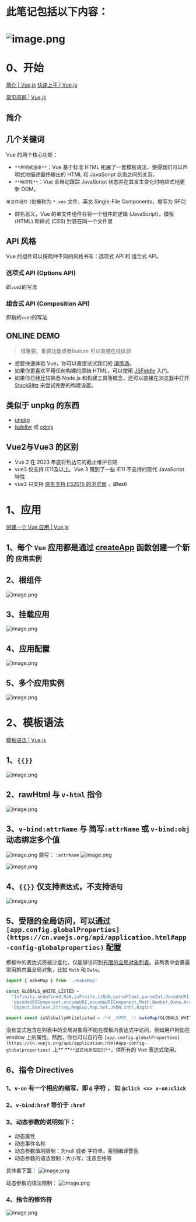 
# 此笔记包括以下内容：

# ![image.png](images/93ed0ec22901e9d233ba4545d3c27a06.png)

# 0、开始
[简介 | Vue.js](https://cn.vuejs.org/guide/introduction.html)
[快速上手 | Vue.js](https://cn.vuejs.org/guide/quick-start.html)

[常见问题 | Vue.js](https://cn.vuejs.org/about/faq.html)

## 简介

## 几个关键词
Vue 的两个核心功能：

- `**声明式渲染**`：Vue 基于标准 HTML 拓展了一套模板语法，使得我们可以声明式地描述最终输出的 HTML 和 JavaScript 状态之间的关系。
- `**响应性**`：Vue 会自动跟踪 JavaScript 状态并在其发生变化时响应式地更新 DOM。

`单文件组件` (也被称为 `*.vue` 文件，英文 Single-File Components，缩写为 SFC)

- 顾名思义，Vue 的单文件组件会将一个组件的逻辑 (JavaScript)，模板 (HTML) 和样式 (CSS) 封装在同一个文件里

## API 风格
Vue 的组件可以按两种不同的风格书写：选项式 API 和 组合式 API。

### 选项式 API (Options API)
即`vue2`的写法

### 组合式 API (Composition API)
即新的`vue3`的写法


## ONLINE DEMO
> 很重要，重要功能或者feature 可以直接在线体验


- 想要快速体验 Vue，你可以直接试试我们的  [演练场](https://sfc.vuejs.org/#eNo9j01qAzEMha+iapMWOjbdDm6gu96gG2/cjJJM8B+2nBaGuXvlpBMwtj4/JL234EfO6toIRzT1UObMexvpN6fCMNHRNc+w2AgwOXbPL/caoBC3EjcCCPU0wu6TvE/wlYqfnnZ3ae2PXHKMfiwQYArZOyYhAHN+2y9LnwLrarTQ7XeOuTFch5Am8u8WRbcoktGPbnzFOXS3Q3BZXWqKkuRmy/4L1eK4GbUoUTtbPDPnOmpdj4ee/1JVKictlSot8hxIUQ3Dd0k/lYoMtrglwfUPkXdoJg==)。
- 如果你更喜欢不用任何构建的原始 HTML，可以使用 [JSFiddle](https://jsfiddle.net/yyx990803/2ke1ab0z/) 入门。
- 如果你已经比较熟悉 Node.js 和构建工具等概念，还可以直接在浏览器中打开 [StackBlitz](https://vite.new/vue) 来尝试完整的构建设置。


## 类似于 unpkg 的东西

-  [unpkg](https://unpkg.com/)
-  [jsdelivr](https://www.jsdelivr.com/package/npm/vue) 或 [cdnjs](https://cdnjs.com/libraries/vue)


## Vue2与Vue3 的区别

- Vue 2 在 2023 年底将到达它的截止维护日期
- vue3 仅支持 IE11及以上。Vue 3 用到了一些 IE11 不支持的现代 JavaScript 特性
- vue3 只支持 [原生支持 ES2015 的浏览器](https://caniuse.com/es6) ，即es6


# 1、应用
[创建一个 Vue 应用 | Vue.js](https://cn.vuejs.org/guide/essentials/application.html)


## 1、每个 `Vue` 应用都是通过 [createApp](https://cn.vuejs.org/api/application.html#createapp) 函数创建一个新的 `应用实例`



## 2、根组件
![image.png](images/b88a5a4d2277eff8f27cf31541ea7c84.png)


## 3、挂载应用
![image.png](images/e83ae5da762a1f626745c2bb063513cf.png)


## 4、应用配置

![image.png](images/8a51b48b1e5e8ea2fd9d5590b63f12f0.png)


## 5、多个应用实例
![image.png](images/06eaeda3dcc927c55c1c786a078866da.png)

# 2、模板语法
[模板语法 | Vue.js](https://cn.vuejs.org/guide/essentials/template-syntax.html)

### 

## 1、`{{}}`
![image.png](images/348842d7954689c3fdb16c1a8c0f0cad.png)


## 2、rawHtml 与 `v-html` 指令

![image.png](images/5968a47d4e873e246b2520f15634070f.png)


## 3、`v-bind:attrName` 与  简写`:attrName`  或 `v-bind:obj` 动态绑定多个值

![image.png](images/26f05e6dfe25ed256f0eee99069f2010.png)
简写： `:attrName`
![image.png](images/50c1241f3a8803a2f5b58996c011aeea.png)

![image.png](images/acf06258899c4d73a70ae439342aef61.png)


## 4、`{{}}` 仅支持`表达式`，不支持`语句`

![image.png](images/1ebe8a98b79792c966d3a75d935365ad.png)


## 5、受限的全局访问，可以通过 `[app.config.globalProperties](https://cn.vuejs.org/api/application.html#app-config-globalproperties)` 配置

模板中的表达式将被沙盒化，仅能够访问到[有限的全局对象列表](https://github.com/vuejs/core/blob/main/packages/shared/src/globalsWhitelist.ts#L3)。该列表中会暴露常用的内置全局对象，比如 `Math` 和 `Date`。

```javascript
import { makeMap } from './makeMap'

const GLOBALS_WHITE_LISTED =
  'Infinity,undefined,NaN,isFinite,isNaN,parseFloat,parseInt,decodeURI,' +
  'decodeURIComponent,encodeURI,encodeURIComponent,Math,Number,Date,Array,' +
  'Object,Boolean,String,RegExp,Map,Set,JSON,Intl,BigInt'

export const isGloballyWhitelisted = /*#__PURE__*/ makeMap(GLOBALS_WHITE_LISTED)
```

没有显式包含在列表中的全局对象将不能在模板内表达式中访问，例如用户附加在 window 上的属性。然而，你也可以自行在 `[app.config.globalProperties](https://cn.vuejs.org/api/application.html#app-config-globalproperties) `上** **`**显式地添加它们**`，供所有的 Vue 表达式使用。


## 6、指令 Directives

### 1、`v-on` 有一个相应的缩写，即 `@` 字符 ， 如 `@click <=> v-on:click`


### 2、`v-bind:href`  等价于  `:href` 


### 3、动态参数的说明如下：

- 动态属性
- 动态事件名称
- 动态参数值的限制：为null 或者 字符串，否则编译警告
- 动态参数的语法限制：大小写，注意空格等

具体看下面：
![image.png](images/0c3f6bbe4333afb3a4d663b954c16887.png)

动态参数的语法限制：
![image.png](images/53bf37f4be201240faf16a9c33191c14.png)


### 4、指令的修饰符
![image.png](images/9f6397816b7d01663f22e57bbc383a36.png)





